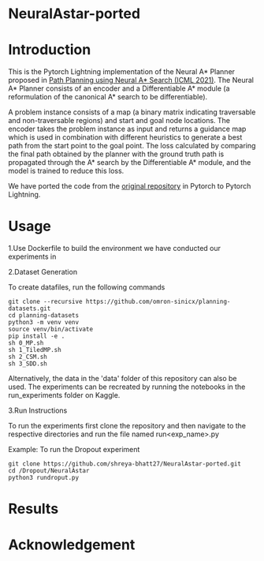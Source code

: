 # NeuralAstar-ported
# Introduction
This is the Pytorch Lightning implementation of the Neural A* Planner proposed in [Path Planning using Neural A* Search (ICML 2021)](https://arxiv.org/abs/2009.07476). 
The Neural A* Planner consists of an encoder and a Differentiable A* module (a reformulation of the canonical A* search to be differentiable).

A problem instance consists of a map (a binary matrix indicating traversable and non-traversable regions) and start and goal node locations. The encoder takes the problem instance as input and returns a guidance map which is used in combination with different heuristics to generate a best path from the start point to the goal point. The loss calculated by comparing the final path obtained by the planner with the ground truth path is propagated through the A* search by the Differentiable A* module, and the model is trained to reduce this loss.

We have ported the code from the [original repository](https://github.com/omron-sinicx/neural-astar) in Pytorch to Pytorch Lightning.
# Usage
1.Use Dockerfile to build the environment we have conducted our experiments in

2.Dataset Generation

To create datafiles, run the following commands
```
git clone --recursive https://github.com/omron-sinicx/planning-datasets.git
cd planning-datasets
python3 -m venv venv
source venv/bin/activate
pip install -e .
sh 0_MP.sh
sh 1_TiledMP.sh
sh 2_CSM.sh
sh 3_SDD.sh
```
Alternatively, the data in the 'data' folder of this repository can also be used. 
The experiments can be recreated by running the notebooks in the run_experiments folder on Kaggle.

3.Run Instructions

To run the experiments first clone the repository and then navigate to the respective directories and run the file named run<exp_name>.py

Example: To run the Dropout experiment
```
git clone https://github.com/shreya-bhatt27/NeuralAstar-ported.git
cd /Dropout/NeuralAstar
python3 rundroput.py
```
# Results

# Acknowledgement
